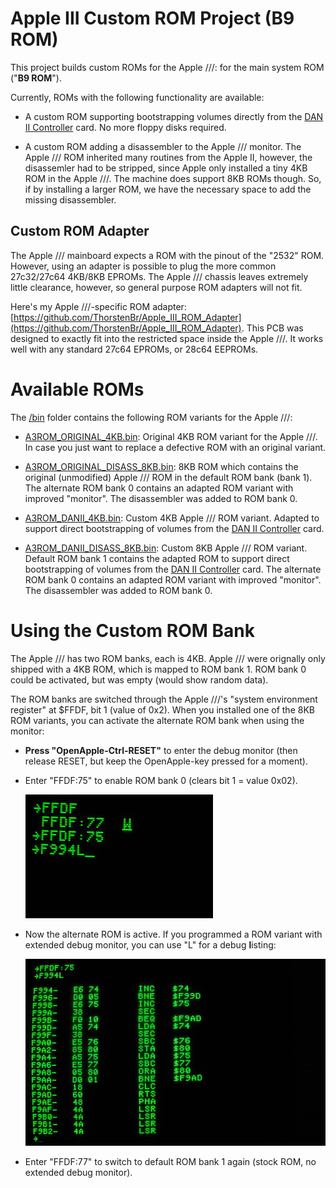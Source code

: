 # Apple III Custom ROM Project (B9 ROM)
This project builds custom ROMs for the Apple ///: for the main system ROM ("**B9 ROM**").

Currently, ROMs with the following functionality are available:

  * A custom ROM supporting bootstrapping volumes directly from the [DAN II Controller](https://github.com/ThorstenBr/Apple2Card) card. No more floppy disks required.

  * A custom ROM adding a disassembler to the Apple /// monitor. The Apple /// ROM inherited many routines from the Apple II, however, the disassemler had to be stripped, since Apple only installed a tiny 4KB ROM in the Apple ///. The machine does support 8KB ROMs though. So, if by installing a larger ROM, we have the necessary space to add the missing disassembler.

## Custom ROM Adapter
The Apple /// mainboard expects a ROM with the pinout of the "2532" ROM. However, using an adapter is possible to plug the more common 27c32/27c64 4KB/8KB EPROMs. The Apple /// chassis leaves extremely little clearance, however, so general purpose ROM adapters will not fit.

Here's my Apple ///-specific ROM adapter: [https://github.com/ThorstenBr/Apple_III_ROM_Adapter](https://github.com/ThorstenBr/Apple_III_ROM_Adapter). This PCB was designed to exactly fit into the restricted space inside the Apple ///. It works well with any standard 27c64 EPROMs, or 28c64 EEPROMs.

# Available ROMs
The [/bin](bin) folder contains the following ROM variants for the Apple ///:

* [A3ROM_ORIGINAL_4KB.bin](bin/A3ROM_ORIGINAL_4KB.bin): Original 4KB ROM variant for the Apple ///. In case you just want to replace a defective ROM with an original variant.

* [A3ROM_ORIGINAL_DISASS_8KB.bin](bin/A3ROM_ORIGINAL_DISASS_8KB.bin): 8KB ROM which contains the original (unmodified) Apple /// ROM in the default ROM bank (bank 1). The alternate ROM bank 0 contains an adapted ROM variant with improved "monitor". The disassembler was added to ROM bank 0.

* [A3ROM_DANII_4KB.bin](bin/A3ROM_DANII_4KB.bin): Custom 4KB Apple /// ROM variant. Adapted to support direct bootstrapping of volumes from the [DAN II Controller](https://github.com/ThorstenBr/Apple2Card) card.

* [A3ROM_DANII_DISASS_8KB.bin](bin/A3ROM_DANII_DISASS_8KB.bin): Custom 8KB Apple /// ROM variant. Default ROM bank 1 contains the adapted ROM to support direct bootstrapping of volumes from the [DAN II Controller](https://github.com/ThorstenBr/Apple2Card) card. The alternate ROM bank 0 contains an adapted ROM variant with improved "monitor". The disassembler was added to ROM bank 0.

# Using the Custom ROM Bank
The Apple /// has two ROM banks, each is 4KB. Apple /// were orignally only shipped with a 4KB ROM, which is mapped to ROM bank 1.
ROM bank 0 could be activated, but was empty (would show random data).

The ROM banks are switched through the Apple ///'s "system environment register" at $FFDF, bit 1 (value of 0x2). When you installed one of the 8KB ROM variants, you can activate the alternate ROM bank when using the monitor:

* **Press "OpenApple-Ctrl-RESET"** to enter the debug monitor (then release RESET, but keep the OpenApple-key pressed for a moment).

* Enter "FFDF:75" to enable ROM bank 0 (clears bit 1 = value 0x02).

    ![A3ROM Switch to bank 0](Images/A3ROM_bank0.jpg)

* Now the alternate ROM is active. If you programmed a ROM variant with extended debug monitor, you can use "L" for a debug **l**isting:

    ![A3ROM Disassembler](Images/A3ROM_disassembler.jpg)

* Enter "FFDF:77" to switch to default ROM bank 1 again (stock ROM, no extended debug monitor).